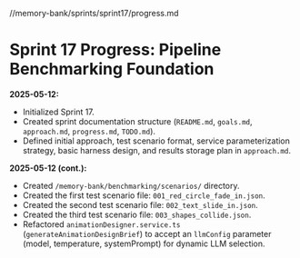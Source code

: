 //memory-bank/sprints/sprint17/progress.md
# Sprint 17 Progress: Pipeline Benchmarking Foundation

**2025-05-12:**

*   Initialized Sprint 17.
*   Created sprint documentation structure (`README.md`, `goals.md`, `approach.md`, `progress.md`, `TODO.md`).
*   Defined initial approach, test scenario format, service parameterization strategy, basic harness design, and results storage plan in `approach.md`.

**2025-05-12 (cont.):**

*   Created `/memory-bank/benchmarking/scenarios/` directory.
*   Created the first test scenario file: `001_red_circle_fade_in.json`.
*   Created the second test scenario file: `002_text_slide_in.json`.
*   Created the third test scenario file: `003_shapes_collide.json`.
*   Refactored `animationDesigner.service.ts` (`generateAnimationDesignBrief`) to accept an `llmConfig` parameter (model, temperature, systemPrompt) for dynamic LLM selection.
